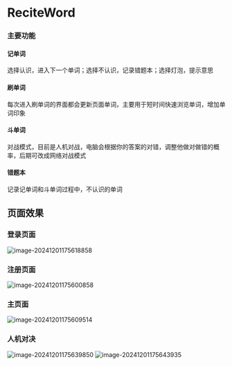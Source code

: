 # ReciteWord
### 主要功能
#### 记单词
选择认识，进入下一个单词；选择不认识，记录错题本；选择灯泡，提示意思
#### 刷单词
每次进入刷单词的界面都会更新页面单词，主要用于短时间快速浏览单词，增加单词印象
#### 斗单词
对战模式，目前是人机对战，电脑会根据你的答案的对错，调整他做对做错的概率，后期可改成网络对战模式
#### 错题本
  记录记单词和斗单词过程中，不认识的单词

## 页面效果

### 登录页面

![image-20241201175618858](README.assets/image-20241201175618858.png)

### 注册页面

![image-20241201175600858](README.assets/image-20241201175600858.png)

### 主页面

![image-20241201175609514](README.assets/image-20241201175609514.png)

### 人机对决

![image-20241201175639850](README.assets/image-20241201175639850.png) ![image-20241201175643935](README.assets/image-20241201175643935.png)
